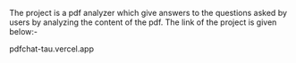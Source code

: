The project is a pdf analyzer which give answers to the questions asked by users by analyzing the content of the pdf.
The link of the project is given below:-

pdfchat-tau.vercel.app
